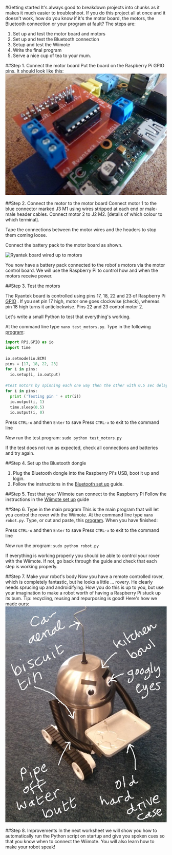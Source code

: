 #Getting started
It's always good to breakdown projects into chunks as it makes it much easier to troubleshoot. If you do this project all at once and it doesn't work, how do you know if it's the motor board, the motors, the Bluetooth connection or your program at fault? The steps are:

1. Set up and test the motor board and motors
2. Set up and test the Bluetooth connection
3. Setup and test the Wiimote
3. Write the final program
4. Serve a nice cup of tea to your mum.
 
##Step 1. Connect the motor board
Put the board on the Raspberry Pi GPIO pins. It should look like this: ![Ryantek board connected to Raspberry Pi](images/ryantek.jpg)

##Step 2. Connect the motor to the motor board
Connect motor 1 to the blue connector marked J3 M1 using wires stripped at each end or male-male header cables. Connect motor 2 to J2 M2. [details of which colour to which terminal]. 

Tape the connections between the motor wires and the headers to stop them coming loose.

Connect the battery pack to the motor board as shown.

![Ryantek board wired up to motors](images/ryantekconnect.jpg)

You now have a battery pack connected to the robot's motors via the motor control board. We will use the Raspberry Pi to control how and when the motors receive power. 

##Step 3. Test the motors

The Ryantek board is controlled using pins 17, 18, 22 and 23 of Raspberry Pi [GPIO] . If you set pin 17 high, motor one goes clockwise (check), whereas pin 18 high turns it anticlockwise. Pins 22 and 23 control motor 2.

Let's write a small Python  to test that everything's working. 

At the command line type `nano test_motors.py`. Type in the following [program](test.py):

```python
import RPi.GPIO as io
import time

io.setmode(io.BCM)
pins = [17, 18, 22, 23]
for i in pins:
  io.setup(i, io.output)

#test motors by spinning each one way then the other with 0.5 sec delay
for i in pins:
  print ('Testing pin ' + str(i))
  io.output(i, 1)
  time.sleep(0.5)
  io.output(i, 0)

``` 

Press `CTRL-o` and then `Enter` to save
Press `CTRL-x` to exit to the command line

Now run the test program: `sudo python test_motors.py`

If the test does not run as expected, check all connections and batteries and try again.

##Step 4. Set up the Bluetooth dongle

1. Plug the Bluetooth dongle into the Raspberry Pi's USB, boot it up and login.
2. Follow the instructions in the [Bluetooth set up] guide.

##Step 5. Test that your Wiimote can connect to the Raspberry Pi
Follow the instructions in the [Wiimote set up] guide

##Step 6. Type in the main program
This is the main program that will let you control the rover with the Wiimote. 
At the command line type `nano robot.py`. 
Type, or cut and paste, this [program](robot.py). When you have finished:

Press `CTRL-o` and then `Enter` to save
Press `CTRL-x` to exit to the command line

Now run the program: `sudo python robot.py`

If everything is working properly you should be able to control your rover with the Wiimote. If not, go back through the guide and check that each step is working properly.

##Step 7. Make your robot's body
Now you have a remote controlled rover, which is completely fantastic, but he looks a little ... rovery. He clearly needs sprucing up and androidifying. How you do this is up to you, but use your imagination to make a robot worth of having a Raspberry Pi stuck up its bum. Tip: recycling, reusing and repurposing is good! Here's how we made ours:
![photo of finished robot](images/robobutler.jpg)

##Step 8. Improvements
In the next worksheet we will show you how to automatically run the Python script on startup and give you spoken cues so that you know when to connect the Wiimote. You will also learn how to make your robot speak!

[GPIO]: http://www.raspberrypi.org/documentation/usage/gpio/README.md
[Bluetooth set up]: bluetooth-setup.md
[Wiimote set up]: wiimote-setup.md
